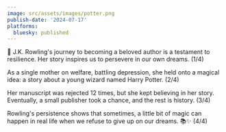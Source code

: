 ```yaml
---
image: src/assets/images/potter.png
publish-date: '2024-07-17'
platforms:
  bluesky: published
---
```


🧵 J.K. Rowling's journey to becoming a beloved author is a testament to resilience. Her story inspires us to persevere in our own dreams. (1/4)

As a single mother on welfare, battling depression, she held onto a magical idea: a story about a young wizard named Harry Potter. (2/4)

Her manuscript was rejected 12 times, but she kept believing in her story. Eventually, a small publisher took a chance, and the rest is history. (3/4)

Rowling's persistence shows that sometimes, a little bit of magic can happen in real life when we refuse to give up on our dreams. 📚✨ (4/4)
